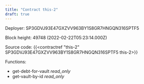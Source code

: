 ```yaml
---
title: "Contract this-2"
draft: true
---
```

Deployer: SP3GDVJ93E47GXZVV963BY1S8GR7HNGQN316SPTF5


 



Block height: 49748 (2022-02-22T05:23:14.000Z)

Source code: {{<contractref "this-2" SP3GDVJ93E47GXZVV963BY1S8GR7HNGQN316SPTF5 this-2>}}

Functions:

* get-debt-for-vault _read_only_
* get-vault-by-id _read_only_
